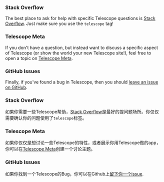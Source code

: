 ### Stack Overflow

The best place to ask for help with specific Telescope questions is [Stack Overflow](http://stackoverflow.com/questions/tagged/telescope). Just make sure you use the `telescope` tag!

### Telescope Meta

If you don't have a question, but instead want to discuss a specific aspect of Telescope (or show the world your new Telescope site!), feel free to open a topic on [Telescope Meta](http://meta.telesc.pe).

### GitHub Issues

Finally, if you've found a bug in Telescope, then you should [leave an issue on GitHub](https://github.com/TelescopeJS/Telescope/issues).

### Stack Overflow

如果你需要一些Telescope帮助，[Stack Overflow](http://stackoverflow.com/questions/tagged/telescope)是最好的提问题场所。你仅仅需要确认你的问题使用了`telescope`标签。

### Telescope Meta

如果你仅仅是想讨论一些Telescope的特性，或者展示你用Telescope做的app，你可以在[Telescope Meta](http://meta.telesc.pe)创建一个讨论主题。

### GitHub Issues

如果你找到一个Telescope的Bug，你可以在Github上[留下你一个issue](https://github.com/TelescopeJS/Telescope/issues).